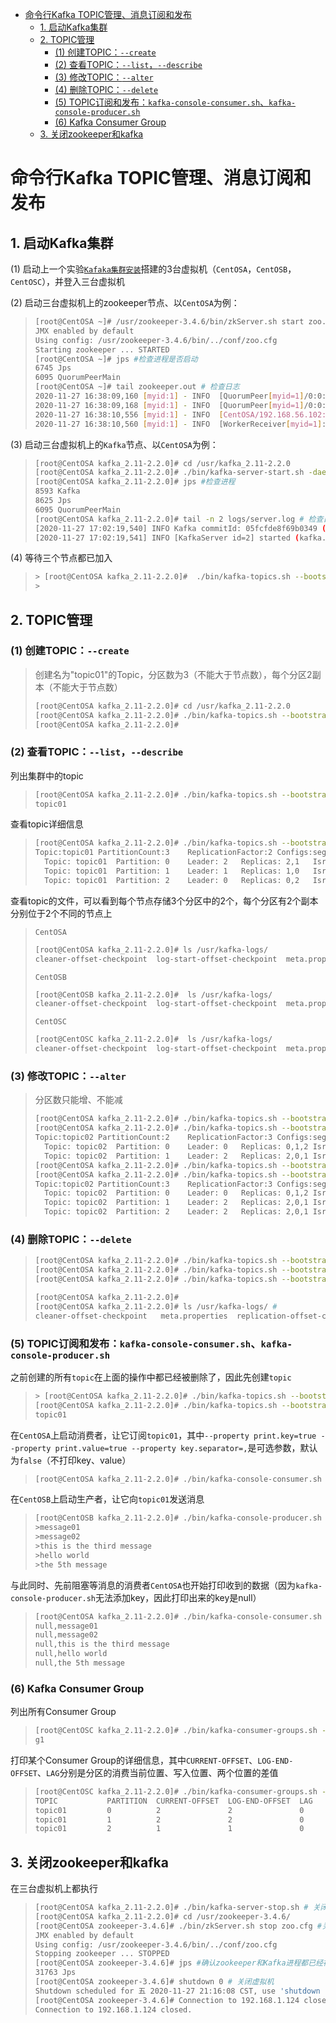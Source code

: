<!-- START doctoc generated TOC please keep comment here to allow auto update -->
<!-- DON'T EDIT THIS SECTION, INSTEAD RE-RUN doctoc TO UPDATE -->
<!--**Table of Contents**  *generated with [DocToc](https://github.com/thlorenz/doctoc)*-->

- [命令行Kafka TOPIC管理、消息订阅和发布](#%E5%91%BD%E4%BB%A4%E8%A1%8Ckafka-topic%E7%AE%A1%E7%90%86%E6%B6%88%E6%81%AF%E8%AE%A2%E9%98%85%E5%92%8C%E5%8F%91%E5%B8%83)
  - [1. 启动Kafka集群](#1-%E5%90%AF%E5%8A%A8kafka%E9%9B%86%E7%BE%A4)
  - [2. TOPIC管理](#2-topic%E7%AE%A1%E7%90%86)
    - [(1) 创建TOPIC：`--create`](#1-%E5%88%9B%E5%BB%BAtopic--create)
    - [(2) 查看TOPIC：`--list`，`--describe`](#2-%E6%9F%A5%E7%9C%8Btopic--list--describe)
    - [(3) 修改TOPIC：`--alter`](#3-%E4%BF%AE%E6%94%B9topic--alter)
    - [(4) 删除TOPIC：`--delete`](#4-%E5%88%A0%E9%99%A4topic--delete)
    - [(5) TOPIC订阅和发布：`kafka-console-consumer.sh`、`kafka-console-producer.sh`](#5-topic%E8%AE%A2%E9%98%85%E5%92%8C%E5%8F%91%E5%B8%83kafka-console-consumershkafka-console-producersh)
    - [(6) Kafka Consumer Group](#6-kafka-consumer-group)
  - [3. 关闭zookeeper和kafka](#3-%E5%85%B3%E9%97%ADzookeeper%E5%92%8Ckafka)

<!-- END doctoc generated TOC please keep comment here to allow auto update -->

# 命令行Kafka TOPIC管理、消息订阅和发布

## 1. 启动Kafka集群

(1) 启动上一个实验[`Kafaka集群安装`](https://github.com/fangkun119/java_proj_ref/tree/master/300_kafka/03_cluster_setup)搭建的3台虚拟机（`CentOSA`，`CentOSB`，`CentOSC`），并登入三台虚拟机

(2) 启动三台虚拟机上的zookeeper节点、以`CentOSA`为例：

> ~~~bash
> [root@CentOSA ~]# /usr/zookeeper-3.4.6/bin/zkServer.sh start zoo.cfg #启动
> JMX enabled by default
> Using config: /usr/zookeeper-3.4.6/bin/../conf/zoo.cfg
> Starting zookeeper ... STARTED
> [root@CentOSA ~]# jps #检查进程是否启动
> 6745 Jps
> 6095 QuorumPeerMain
> [root@CentOSA ~]# tail zookeeper.out # 检查日志
> 2020-11-27 16:38:09,160 [myid:1] - INFO  [QuorumPeer[myid=1]/0:0:0:0:0:0:0:0:2181:Learner@323] - Getting a diff from the leader 0x0
> 2020-11-27 16:38:09,168 [myid:1] - INFO  [QuorumPeer[myid=1]/0:0:0:0:0:0:0:0:2181:FileTxnSnapLog@240] - Snapshotting: 0x0 to /root/zkdata/version-2/snapshot.0
> 2020-11-27 16:38:10,556 [myid:1] - INFO  [CentOSA/192.168.56.102:3888:QuorumCnxManager$Listener@511] - Received connection request /192.168.56.104:53134
> 2020-11-27 16:38:10,560 [myid:1] - INFO  [WorkerReceiver[myid=1]:FastLeaderElection@597] - Notification: 1 (message format version), 3 (n.leader), 0x0 (n.zxid), 0x1 (n.round), LOOKING (n.state), 3 (n.sid), 0x0 (n.peerEpoch) FOLLOWING (my state)
> ~~~

(3) 启动三台虚拟机上的`Kafka`节点、以`CentOSA`为例：

> ~~~bash
> [root@CentOSA kafka_2.11-2.2.0]# cd /usr/kafka_2.11-2.2.0
> [root@CentOSA kafka_2.11-2.2.0]# ./bin/kafka-server-start.sh -daemon config/server.properties
> [root@CentOSA kafka_2.11-2.2.0]# jps #检查进程
> 8593 Kafka
> 8625 Jps
> 6095 QuorumPeerMain
> [root@CentOSA kafka_2.11-2.2.0]# tail -n 2 logs/server.log # 检查日志，篇幅限制用了-n2只打印了最后两行
> [2020-11-27 17:02:19,540] INFO Kafka commitId: 05fcfde8f69b0349 (org.apache.kafka.common.utils.AppInfoParser)
> [2020-11-27 17:02:19,541] INFO [KafkaServer id=2] started (kafka.server.KafkaServer)
> ~~~

(4) 等待三个节点都已加入

> ~~~bash
> > [root@CentOSA kafka_2.11-2.2.0]#  ./bin/kafka-topics.sh --bootstrap-server CentOSA:9092,CentOSB:9092,CentOSC:909 --list  # 对刚启动的集群、需要等待3个节点都已经加入，执行这条命令不会报某个节点无法连接的Warning
> > 
> ~~~

## 2. TOPIC管理

### (1) 创建TOPIC：`--create`

> 创建名为"topic01"的Topic，分区数为3（不能大于节点数），每个分区2副本（不能大于节点数）
> 
> ~~~bash
> [root@CentOSA kafka_2.11-2.2.0]# cd /usr/kafka_2.11-2.2.0
> [root@CentOSA kafka_2.11-2.2.0]# ./bin/kafka-topics.sh --bootstrap-server CentOSA:9092,CentOSB:9092,CentOSC:9092 --create --topic topic01 --partitions 3 --replication-factor 2
> [root@CentOSA kafka_2.11-2.2.0]#
> ~~~

### (2) 查看TOPIC：`--list`，`--describe` 

列出集群中的topic

> ~~~bash
> [root@CentOSA kafka_2.11-2.2.0]# ./bin/kafka-topics.sh --bootstrap-server CentOSA:9092,CentOSB:9092,CentOSC:909 --list
> topic01
> ~~~

查看topic详细信息

> ~~~bash
> [root@CentOSA kafka_2.11-2.2.0]# ./bin/kafka-topics.sh --bootstrap-server CentOSA:9092,CentOSB:9092,CentOSC:9092 --describe --topic topic01
> Topic:topic01	PartitionCount:3	ReplicationFactor:2	Configs:segment.bytes=1073741824
> 	Topic: topic01	Partition: 0	Leader: 2	Replicas: 2,1	Isr: 2,1
> 	Topic: topic01	Partition: 1	Leader: 1	Replicas: 1,0	Isr: 1,0
> 	Topic: topic01	Partition: 2	Leader: 0	Replicas: 0,2	Isr: 0,2
> ~~~

查看topic的文件，可以看到每个节点存储3个分区中的2个，每个分区有2个副本分别位于2个不同的节点上

> `CentOSA`
> 
> ~~~bash
> [root@CentOSA kafka_2.11-2.2.0]# ls /usr/kafka-logs/
> cleaner-offset-checkpoint  log-start-offset-checkpoint  meta.properties  recovery-point-offset-checkpoint  replication-offset-checkpoint  topic01-0  topic01-2
> ~~~
> 
> `CentOSB`
> 
> ~~~bash
> [root@CentOSB kafka_2.11-2.2.0]#  ls /usr/kafka-logs/
> cleaner-offset-checkpoint  log-start-offset-checkpoint  meta.properties  recovery-point-offset-checkpoint  replication-offset-checkpoint  topic01-0  topic01-1
> ~~~
> 
> `CentOSC`
> 
> ~~~bash
> [root@CentOSC kafka_2.11-2.2.0]#  ls /usr/kafka-logs/
> cleaner-offset-checkpoint  log-start-offset-checkpoint  meta.properties  recovery-point-offset-checkpoint  replication-offset-checkpoint  topic01-1  topic01-2
> ~~~

### (3) 修改TOPIC：`--alter`

> 分区数只能增、不能减
> 
> ~~~bash
> [root@CentOSA kafka_2.11-2.2.0]# ./bin/kafka-topics.sh --bootstrap-server CentOSA:9092,CentOSB:9092,CentOSC:9092 --create --topic topic02 --partitions 2 --replication-factor 3
> [root@CentOSA kafka_2.11-2.2.0]# ./bin/kafka-topics.sh --bootstrap-server CentOSA:9092,CentOSB:9092,CentOSC:9092 --describe --topic topic02
> Topic:topic02	PartitionCount:2	ReplicationFactor:3	Configs:segment.bytes=1073741824
> 	Topic: topic02	Partition: 0	Leader: 0	Replicas: 0,1,2	Isr: 0,1,2
> 	Topic: topic02	Partition: 1	Leader: 2	Replicas: 2,0,1	Isr: 2,0,1
> [root@CentOSA kafka_2.11-2.2.0]# ./bin/kafka-topics.sh --bootstrap-server CentOSA:9092,CentOSB:9092,CentOSC:9092 --alter --topic topic02 --partitions 3
> [root@CentOSA kafka_2.11-2.2.0]# ./bin/kafka-topics.sh --bootstrap-server CentOSA:9092,CentOSB:9092,CentOSC:9092 --describe --topic topic02
> Topic:topic02	PartitionCount:3	ReplicationFactor:3	Configs:segment.bytes=1073741824
> 	Topic: topic02	Partition: 0	Leader: 0	Replicas: 0,1,2	Isr: 0,1,2
> 	Topic: topic02	Partition: 1	Leader: 2	Replicas: 2,0,1	Isr: 2,0,1
> 	Topic: topic02	Partition: 2	Leader: 2	Replicas: 2,0,1	Isr: 2,0,1
> ~~~

### (4) 删除TOPIC：`--delete`

> ~~~bash
> [root@CentOSA kafka_2.11-2.2.0]# ./bin/kafka-topics.sh --bootstrap-server CentOSA:9092,CentOSB:9092,CentOSC:9092 --delete --topic topic02
> [root@CentOSA kafka_2.11-2.2.0]# ./bin/kafka-topics.sh --bootstrap-server CentOSA:9092,CentOSB:9092,CentOSC:9092 --delete --topic topic01
> [root@CentOSA kafka_2.11-2.2.0]# ./bin/kafka-topics.sh --bootstrap-server CentOSA:9092,CentOSB:9092,CentOSC:9092 --list
> 
> [root@CentOSA kafka_2.11-2.2.0]#
> [root@CentOSA kafka_2.11-2.2.0]# ls /usr/kafka-logs/ # 
> cleaner-offset-checkpoint   meta.properties  replication-offset-checkpoint  topic01-2.ed97dd871a1b4afa945af29be4c5265b-delete log-start-offset-checkpoint  recovery-point-offset-checkpoint  topic01-0.992c02a25f6c4d6dab2bbe5101439435-delete
> ~~~

### (5) TOPIC订阅和发布：`kafka-console-consumer.sh`、`kafka-console-producer.sh`

之前创建的所有`topic`在上面的操作中都已经被删除了，因此先创建`topic`

> ~~~bash
> > [root@CentOSA kafka_2.11-2.2.0]# ./bin/kafka-topics.sh --bootstrap-server CentOSA:9092,CentOSB:9092,CentOSC:9092 --create --topic topic01 --partitions 3 --replication-factor 3
> [root@CentOSA kafka_2.11-2.2.0]# ./bin/kafka-topics.sh --bootstrap-server CentOSA:9092,CentOSB:9092,CentOSC:9092 --list
> topic01
> ~~~

在`CentOSA`上启动消费者，让它订阅`topic01`，其中`--property print.key=true --property print.value=true --property key.separator=,`是可选参数，默认为`false`（不打印key、value）

> ~~~bash
> [root@CentOSA kafka_2.11-2.2.0]# ./bin/kafka-console-consumer.sh --bootstrap-server CentOSA:9092,CentOSB:9092,CentOSC:9092 --topic topic01 --group g1 --property print.key=true --property print.value=true --property key.separator=,
> 
> ~~~

在`CentOSB`上启动生产者，让它向`topic01`发送消息

> ~~~bash
> [root@CentOSB kafka_2.11-2.2.0]# ./bin/kafka-console-producer.sh --broker-list CentOSA:9092,CentOSB:9092,CentOSC:9092 --topic topic01
> >message01
> >message02
> >this is the third message
> >hello world
> >the 5th message
> ~~~

与此同时、先前阻塞等消息的消费者`CentOSA`也开始打印收到的数据（因为`kafka-console-producer.sh`无法添加key，因此打印出来的key是null）

> ~~~bash
> [root@CentOSA kafka_2.11-2.2.0]# ./bin/kafka-console-consumer.sh --bootstrap-server CentOSA:9092,CentOSB:9092,CentOSC:9092 --topic topic01 --group g1 --property print.key=true --property print.value=true --property key.separator=,
> null,message01
> null,message02
> null,this is the third message
> null,hello world
> null,the 5th message
> ~~~

### (6) Kafka Consumer Group

列出所有Consumer Group 

> ~~~bash
> [root@CentOSC kafka_2.11-2.2.0]# ./bin/kafka-consumer-groups.sh --bootstrap-server CentOSA:9092,CentOSB:9092,CentOSC:9092 --list
> g1
> ~~~

打印某个Consumer Group的详细信息，其中`CURRENT-OFFSET`、`LOG-END-OFFSET`、`LAG`分别是分区的消费当前位置、写入位置、两个位置的差值

> ~~~bash
> [root@CentOSC kafka_2.11-2.2.0]# ./bin/kafka-consumer-groups.sh --bootstrap-server CentOSA:9092,CentOSB:9092,CentOSC:9092 --describe --group g1
> TOPIC           PARTITION  CURRENT-OFFSET  LOG-END-OFFSET  LAG             CONSUMER-ID                                     HOST            CLIENT-ID
> topic01         0          2               2               0               consumer-1-ef2c043e-7135-47be-bd7e-448dcc42ea6d /192.168.56.102 consumer-1
> topic01         1          2               2               0               consumer-1-ef2c043e-7135-47be-bd7e-448dcc42ea6d /192.168.56.102 consumer-1
> topic01         2          1               1               0               consumer-1-ef2c043e-7135-47be-bd7e-448dcc42ea6d /192.168.56.102 consumer-1
> ~~~

## 3. 关闭zookeeper和kafka

在三台虚拟机上都执行

> ~~~bash
> [root@CentOSA kafka_2.11-2.2.0]# ./bin/kafka-server-stop.sh # 关闭kafka
> [root@CentOSA kafka_2.11-2.2.0]# cd /usr/zookeeper-3.4.6/
> [root@CentOSA zookeeper-3.4.6]# ./bin/zkServer.sh stop zoo.cfg #关闭zookeeper
> JMX enabled by default
> Using config: /usr/zookeeper-3.4.6/bin/../conf/zoo.cfg
> Stopping zookeeper ... STOPPED
> [root@CentOSA zookeeper-3.4.6]# jps #确认zookeeper和Kafka进程都已经被关闭
> 31763 Jps
> [root@CentOSA zookeeper-3.4.6]# shutdown 0 # 关闭虚拟机
> Shutdown scheduled for 五 2020-11-27 21:16:08 CST, use 'shutdown -c' to cancel.
> [root@CentOSA zookeeper-3.4.6]# Connection to 192.168.1.124 closed by remote host.
> Connection to 192.168.1.124 closed.
> ~~~

